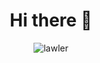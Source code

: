 <h1 align="center">Hi there 👋</h1>

<p align="center"> <img src="https://komarev.com/ghpvc/?username=lawler&label=Profile%20views&color=brightgreen&style=flat" alt="lawler" /> </p>

<!--
- 🔭 I’m currently working on ...
- 🌱 I’m currently learning ...
- 👯 I’m looking to collaborate on ...
- 🤔 I’m looking for help with ...
- 💬 Ask me about ...
- 📫 How to reach me: ...
- 😄 Pronouns: ...
- ⚡ Fun fact: ...
-->
